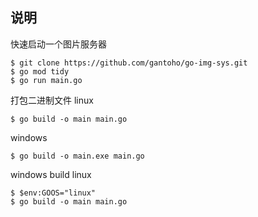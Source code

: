 ## 说明
快速启动一个图片服务器

```shell
$ git clone https://github.com/gantoho/go-img-sys.git
$ go mod tidy
$ go run main.go
```

打包二进制文件
linux
```shell
$ go build -o main main.go
```

windows
```shell
$ go build -o main.exe main.go
```

windows build linux
```shell
$ $env:GOOS="linux"
$ go build -o main main.go
```
